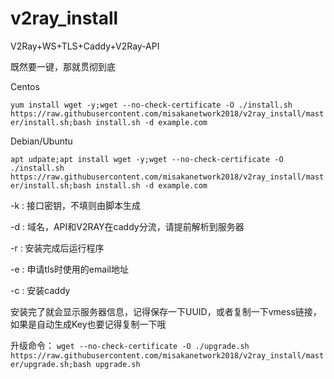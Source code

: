 # v2ray_install

V2Ray+WS+TLS+Caddy+V2Ray-API

既然要一键，那就贯彻到底

Centos

`
yum install wget -y;wget --no-check-certificate -O ./install.sh https://raw.githubusercontent.com/misakanetwork2018/v2ray_install/master/install.sh;bash install.sh -d example.com
`

Debian/Ubuntu

`
apt udpate;apt install wget -y;wget --no-check-certificate -O ./install.sh https://raw.githubusercontent.com/misakanetwork2018/v2ray_install/master/install.sh;bash install.sh -d example.com
`

-k : 接口密钥，不填则由脚本生成

-d : 域名，API和V2RAY在caddy分流，请提前解析到服务器

-r : 安装完成后运行程序

-e : 申请tls时使用的email地址

-c : 安装caddy

安装完了就会显示服务器信息，记得保存一下UUID，或者复制一下vmess链接，如果是自动生成Key也要记得复制一下哦

升级命令：
`
wget --no-check-certificate -O ./upgrade.sh https://raw.githubusercontent.com/misakanetwork2018/v2ray_install/master/upgrade.sh;bash upgrade.sh
`
